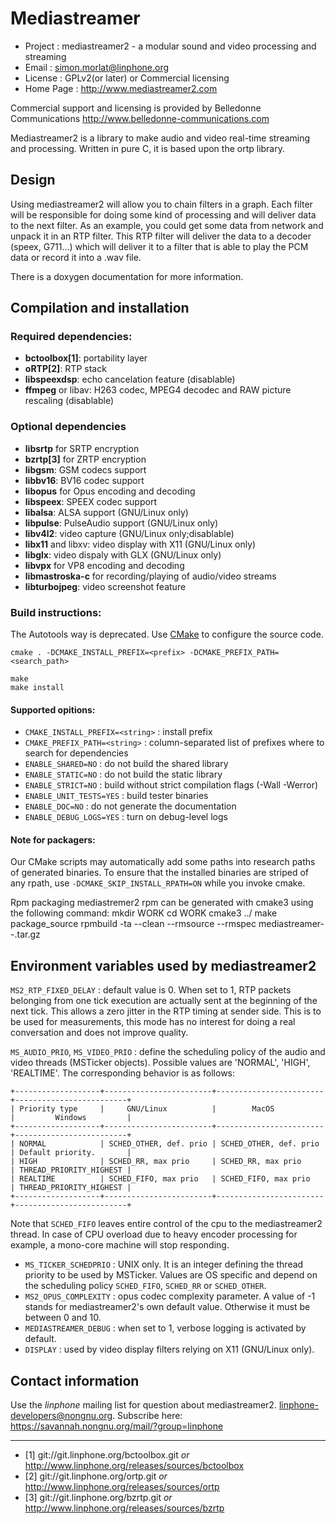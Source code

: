 Mediastreamer
=============

* Project    : mediastreamer2 - a modular sound and video processing and streaming
* Email      : <simon.morlat@linphone.org>
* License    : GPLv2(or later) or Commercial licensing
* Home Page  : <http://www.mediastreamer2.com>

Commercial support and licensing is provided by Belledonne Communications
<http://www.belledonne-communications.com>

Mediastreamer2 is a library to make audio and
video real-time streaming and processing. Written in pure C,
it is based upon the ortp library.

Design
------

Using mediastreamer2 will allow you to chain filters in a graph. Each
filter will be responsible for doing some kind of processing and will
deliver data to the next filter. As an example, you could get some
data from network and unpack it in an RTP filter. This RTP filter will
deliver the data to a decoder (speex, G711...) which will deliver it
to a filter that is able to play the PCM data or record it into a .wav
file.

There is a doxygen documentation for more information.

Compilation and installation
----------------------------

### Required dependencies:

- **bctoolbox[1]**: portability layer
- **oRTP[2]**: RTP stack
- **libspeexdsp**: echo cancelation feature (disablable)
- **ffmpeg** or libav: H263 codec, MPEG4 decodec and RAW picture rescaling (disablable)

### Optional dependencies

- **libsrtp** for SRTP encryption
- **bzrtp[3]** for ZRTP encryption
- **libgsm**: GSM codecs support
- **libbv16**: BV16 codec support
- **libopus** for Opus encoding and decoding
- **libspeex**: SPEEX codec support
- **libalsa**: ALSA support (GNU/Linux only)
- **libpulse**: PulseAudio support (GNU/Linux only)
- **libv4l2**: video capture (GNU/Linux only;disablable)
- **libx11** and libxv: video display with X11 (GNU/Linux only)
- **libglx**: video dispaly with GLX (GNU/Linux only)
- **libvpx** for VP8 encoding and decoding
- **libmastroska-c** for recording/playing of audio/video streams
- **libturbojpeg**: video screenshot feature

### Build instructions:

The Autotools way is deprecated. Use [CMake](https://cmake.org) to configure the source code.

	cmake . -DCMAKE_INSTALL_PREFIX=<prefix> -DCMAKE_PREFIX_PATH=<search_path>
	
	make
	make install

#### Supported opitions:

- `CMAKE_INSTALL_PREFIX=<string>` : install prefix
- `CMAKE_PREFIX_PATH=<string>`    : column-separated list of prefixes where to search for dependencies
- `ENABLE_SHARED=NO`              : do not build the shared library
- `ENABLE_STATIC=NO`              : do not build the static library
- `ENABLE_STRICT=NO`              : build without strict compilation flags (-Wall -Werror)
- `ENABLE_UNIT_TESTS=YES`         : build tester binaries
- `ENABLE_DOC=NO`                 : do not generate the documentation
- `ENABLE_DEBUG_LOGS=YES`         : turn on debug-level logs


#### Note for packagers:

Our CMake scripts may automatically add some paths into research paths of generated binaries.
To ensure that the installed binaries are striped of any rpath, use `-DCMAKE_SKIP_INSTALL_RPATH=ON`
while you invoke cmake.

Rpm packaging
mediastremer2 rpm can be generated with cmake3 using the following command:
mkdir WORK
cd WORK
cmake3 ../
make package_source
rpmbuild -ta --clean --rmsource --rmspec mediastreamer-<version>-<release>.tar.gz



Environment variables used by mediastreamer2
--------------------------------------------

`MS2_RTP_FIXED_DELAY` : default value is 0. When set to 1, RTP packets belonging from one tick execution are actually sent at the beginning of the next tick.
This allows a zero jitter in the RTP timing at sender side. This is to be used for measurements, this mode has no interest for doing a real conversation and does not improve 
quality.

`MS_AUDIO_PRIO`, `MS_VIDEO_PRIO` : define the scheduling policy of the audio and video threads (MSTicker objects). Possible values are 'NORMAL', 'HIGH', 'REALTIME'.
The corresponding behavior is as follows:

	+-------------------+------------------------+------------------------+-------------------------+
	| Priority type     |     GNU/Linux          |        MacOS           |         Windows         |
	+-------------------+------------------------+------------------------+-------------------------+
	| NORMAL            | SCHED_OTHER, def. prio | SCHED_OTHER, def. prio | Default priority.       |
	| HIGH              | SCHED_RR, max prio     | SCHED_RR, max prio     | THREAD_PRIORITY_HIGHEST |
	| REALTIME          | SCHED_FIFO, max prio   | SCHED_FIFO, max prio   | THREAD_PRIORITY_HIGHEST |
	+-------------------+------------------------+------------------------+-------------------------+

Note that `SCHED_FIFO` leaves entire control of the cpu to the mediastreamer2 thread. In case of CPU overload
due to heavy encoder processing for example, a mono-core machine will stop responding.

- `MS_TICKER_SCHEDPRIO` : UNIX only. It is an integer defining the thread priority to be used by MSTicker. Values
                          are OS specific and depend on the scheduling policy `SCHED_FIFO`, `SCHED_RR` or `SCHED_OTHER`.
- `MS2_OPUS_COMPLEXITY` : opus codec complexity parameter. A value of -1 stands for mediastreamer2's own default value.
                          Otherwise it must be between 0 and 10.
- `MEDIASTREAMER_DEBUG` : when set to 1, verbose logging is activated by default.
- `DISPLAY`             : used by video display filters relying on X11 (GNU/Linux only).



Contact information
-------------------

Use the *linphone* mailing list for question about mediastreamer2.
  <linphone-developers@nongnu.org>.
Subscribe here:
  <https://savannah.nongnu.org/mail/?group=linphone>


--------------------------------------


- [1] git://git.linphone.org/bctoolbox.git *or* <http://www.linphone.org/releases/sources/bctoolbox>
- [2] git://git.linphone.org/ortp.git *or* <http://www.linphone.org/releases/sources/ortp>
- [3] git://git.linphone.org/bzrtp.git *or* <http://www.linphone.org/releases/sources/bzrtp>
